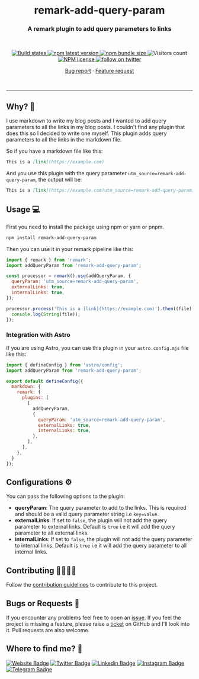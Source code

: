 <h1 align="center" style="border-bottom: none;">remark-add-query-param</h1>
<h3 align="center">A remark plugin to add query parameters to links</h3>
<br />
<p align="center">
  <a href="https://github.com/AkashRajpurohit/remark-add-query-param/actions/workflows/release.yml">
    <img alt="Build states" src="https://github.com/AkashRajpurohit/remark-add-query-param/actions/workflows/release.yml/badge.svg?branch=main">
  </a>
  <a href="https://www.npmjs.com/package/remark-add-query-param">
    <img alt="npm latest version" src="https://img.shields.io/npm/v/remark-add-query-param/latest.svg">
  </a>
  <a href="https://www.npmjs.com/package/remark-add-query-param">
    <img alt="npm bundle size" src="https://img.shields.io/bundlephobia/min/remark-add-query-param">
  </a>
  <img alt="Visitors count" src="https://visitor-badge.laobi.icu/badge?page_id=@akashrajpurohit~remark-add-query-param.visitor-badge&style=flat-square&color=0088cc">
  <a href="https://www.npmjs.com/package/remark-add-query-param">
    <img alt="NPM license" src="https://img.shields.io/npm/l/remark-add-query-param">
  </a>
  <a href="https://twitter.com/akashwhocodes">
    <img alt="follow on twitter" src="https://img.shields.io/twitter/follow/akashwhocodes.svg?style=social&label=@akashwhocodes">
  </a>

  <p align="center">
    <a href="https://github.com/AkashRajpurohit/remark-add-query-param/issues/new?template=bug_report.yml">Bug report</a>
    ·
    <a href="https://github.com/AkashRajpurohit/remark-add-query-param/issues/new?template=feature_request.yml">Feature request</a>
  </p>
</p>
<br />
<hr />

## Why? 🤔

I use markdown to write my blog posts and I wanted to add query parameters to all the links in my blog posts. I couldn't find any plugin that does this so I decided to write one myself. This plugin adds query parameters to all the links in the markdown file.

So if you have a markdown file like this:

```markdown
This is a [link](https://example.com)
```

And you use this plugin with the query parameter `utm_source=remark-add-query-param`, the output will be:

```markdown
This is a [link](https://example.com?utm_source=remark-add-query-param)
```

## Usage 💻

First you need to install the package using npm or yarn or pnpm. 

```bash
npm install remark-add-query-param
```

Then you can use it in your remark pipeline like this:

```javascript
import { remark } from 'remark';
import addQueryParam from 'remark-add-query-param';

const processor = remark().use(addQueryParam, {
  queryParam: 'utm_source=remark-add-query-param',
  externalLinks: true,
  internalLinks: true,
});

processor.process('This is a [link](https://example.com)').then((file) => {
  console.log(String(file));
});
```

### Integration with Astro

If you are using Astro, you can use this plugin in your `astro.config.mjs` file like this:

```javascript
import { defineConfig } from 'astro/config';
import addQueryParam from 'remark-add-query-param';

export default defineConfig({
  markdown: {
    remark: {
      plugins: [
        [
          addQueryParam,
          {
            queryParam: 'utm_source=remark-add-query-param',
            externalLinks: true,
            internalLinks: true,
          },
        ],
      ],
    },
  }
});
```

## Configurations ⚙️

You can pass the following options to the plugin:

- **queryParam**: The query parameter to add to the links. This is required and should be a valid query parameter string i.e `key=value`.
- **externalLinks**: If set to `false`, the plugin will not add the query parameter to external links. Default is `true` i.e it will add the query parameter to all external links.
- **internalLinks**: If set to `false`, the plugin will not add the query parameter to internal links. Default is `true` i.e it will add the query parameter to all internal links.

## Contributing 🫱🏻‍🫲🏼

Follow the [contribution guidelines](./CONTRIBUTING.md) to contribute to this project.

## Bugs or Requests 🐛

If you encounter any problems feel free to open an [issue](https://github.com/AkashRajpurohit/remark-add-query-param/issues/new?template=bug_report.yml). If you feel the project is missing a feature, please raise a [ticket](https://github.com/AkashRajpurohit/remark-add-query-param/issues/new?template=feature_request.yml) on GitHub and I'll look into it. Pull requests are also welcome.

## Where to find me? 👀

[![Website Badge](https://img.shields.io/badge/-akashrajpurohit.com-3b5998?logo=google-chrome&logoColor=white)](https://akashrajpurohit.com/)
[![Twitter Badge](https://img.shields.io/badge/-@akashwhocodes-00acee?logo=Twitter&logoColor=white)](https://twitter.com/AkashWhoCodes)
[![Linkedin Badge](https://img.shields.io/badge/-@AkashRajpurohit-0e76a8?logo=Linkedin&logoColor=white)](https://linkedin.com/in/AkashRajpurohit)
[![Instagram Badge](https://img.shields.io/badge/-@akashwho.codes-e4405f?logo=Instagram&logoColor=white)](https://instagram.com/akashwho.codes/)
[![Telegram Badge](https://img.shields.io/badge/-@AkashRajpurohit-0088cc?logo=Telegram&logoColor=white)](https://t.me/AkashRajpurohit)
